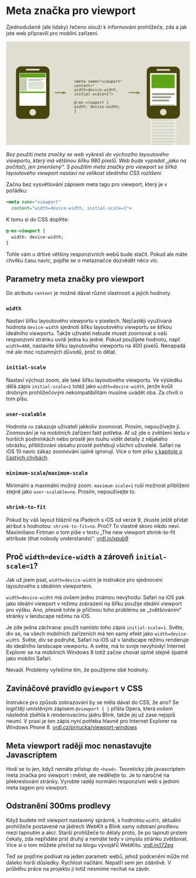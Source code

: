 # Meta značka pro viewport

Zjednodušeně (ale lidsky) řečeno slouží k informování prohlížeče, zda a jak jste web připravili pro mobilní zařízení.

![Meta Viewport](dist/images/original/meta-viewport-mobile.svg)

*Bez použití meta značky se web vykreslí do výchozího layoutového viewportu, který má většinou šířku 980 pixelů. Web bude vypadat „jako na počítači, jen zmenšený“. S použitím meta značky pro viewport se šířká layoutového viewport nastaví na velikost ideálního CSS rozlišení*

Začnu bez vysvětlování zápisem meta tagu pro viewport, který je v pořádku:

```html
<meta name="viewport" 
  content="width=device-width, initial-scale=1">
```

K tomu si do CSS doplňte:

```css
@-ms-viewport { 
  width: device-width; 
}
```

Tohle vám u drtivé většiny responzivních webů bude stačit. Pokud ale máte chvilku času navíc, pojďte se o metaznačce dozvědět něco víc.

## Parametry meta značky pro viewport

Do atributu `content` je možné dávat různé vlastnosti a jejich hodnoty.

### `width`

Nastaví šířku layoutového viewportu v pixelech. Nejčastěji využívaná hodnota `device-width` sjednotí šířku layoutového viewportu se šířkou ideálního viewportu. Takže uživatel nebude muset zoomovat a vaši responzivní stránku uvidí jedna ku jedné. Pokud použijete hodnotu, např. `width=400`, nastavíte šířku layoutového viewportu na 400 pixelů. Nenapadá mě ale moc rozumných důvodů, proč to dělat.

### `initial-scale`

Nastaví výchozí zoom, ale také šířku layoutového viewportu. Ve výsledku dělá zápis `initial-scale=1` totéž jako `width=device-width`, jenže kvůli drobným prohlížečovým nekompatibilitám musíme uvádět oba. Za chvíli o tom píšu.

### `user-scalable`

Hodnota `no` zakazuje uživateli jakkoliv zoomovat. Prosím, nepoužívejte ji. Zoomování je na mobilních zařízení fakt potřeba. Ať už jde o zvětšení textu v horších podmínkách nebo prostě jen touhu vidět detaily z nějakého obrázku, přibližování obsahu prostě potřebují všichni uživatelé. Safari na iOS 10 navíc zákaz zoomování úplně ignorují. <span class="ebook-only">Více o tom píšu [v kapitole o častých chybách](responzivni-ui-caste-chyby.md).</span>

### `minimum-scale`/`maximum-scale`

Minimální a maximální možný zoom. `maximum-scale=1` ruší možnost přiblížení stejně jako `user-scalable=no`. Prosím, nepoužívejte to.

### `shrink-to-fit`

Pokud by váš layout bláznil na iPadech s iOS od verze 9, zkuste ještě přidat atribut s hodnotou: `shrink-to-fit=no`. Proč? To vlastně skoro nikdo neví. Maximiliano Firtman o tom píše v textu „The new viewport shrink-to-fit attribute (that nobody understands)“. [vrdl.in/xpub9](http://www.mobilexweb.com/blog/safari-on-ios-9-3-picture-shrink-fit-iphone-se)


## Proč `width=device-width` a zároveň `initial-scale=1`?

Jak už jsem psal, `width=device-width` je instrukce pro sjednocení layoutového s ideálním viewportem.

`width=device-width` má ovšem jednu známou nevýhodu: Safari na iOS pak jako ideální viewport v režimu zobrazení na šířku použije ideální viewport pro výšku. Ano, přesně tohle je příčinou toho problému se „zvětšováním“ stránky v landscape režimu na iOS.

Je zde jedna záchrana: použít namísto toho zápis `initial-scale=1`. Světe, div se, na všech mobilních zařízeních má ten samý efekt jako `width=device-width`. Světe, div se podruhé, Safari na iOS už v landscape režimu renderuje do ideálního landscape viewportu. A světe, má to svoje nevýhody! Internet Explorer se na mobilních Windows 8 totiž začne chovat úplně stejně špatně jako mobilní Safari.

Nevadí. Problémy vyřešíme tím, že použijeme obě hodnoty.


## Zavináčové pravidlo `@viewport` v CSS

Instrukce pro způsob zobrazování by se měla dávat do CSS, že ano? Se logičtěji umístěným zápisem `@viewport { }` přišla Opera, která ovšem následně zběhla k renderovacímu jádru Blink, takže jej už zase nejspíš neumí. V praxi je ten zápis nyní potřeba hlavně pro Internet Explorer na Windows Phone 8. [vrdl.cz/prirucka/viewport-windows](http://www.vzhurudolu.cz/prirucka/viewport-windows)


## Meta viewport raději moc nenastavujte Javascriptem 

Hodí se to jen, když nemáte přístup do `<head>`. Teoreticky jde javascriptem meta značka pro viewport i měnit, ale nedělejte to. Je to náročné na překreslování stránky. Vyrobte raději normální responzivní web s jedním meta tagem pro viewport.


## Odstranění 300ms prodlevy 

Když budete mít viewport nastavený správně, s hodnotou `width`, aktuální prohlížeče postavené na jádrech WebKit a Blink samy odstraní prodlevu mezi tapnutím a akcí. Starší prohlížeče to dělaly proto, že po tapnutí prstem čekaly, zda nepřidáte prst druhý a nemáte tedy v úmyslu stránku zvětšovat. Více si o tom můžete přečíst na blogu vývojářů WebKitu. [vrdl.in/l72eg](https://webkit.org/blog/5610/more-responsive-tapping-on-ios/)

<div class="ebook-only" markdown="1">

Teď se pojďme podívat na jeden parametr webů, jehož podcenění může mít daleko horší důsledky. Rychlost načítání. Nepatří sem jen zdánlivě. V průběhu práce na projektu ji totiž nesmíme nechat na závěr.

</div>
